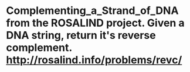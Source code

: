 # Complementing_a_Strand_of_DNA from the ROSALIND project.  Given a DNA string, return it's reverse complement.  <http://rosalind.info/problems/revc/>
